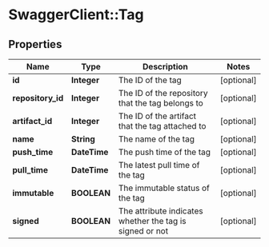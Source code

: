 # SwaggerClient::Tag

## Properties
Name | Type | Description | Notes
------------ | ------------- | ------------- | -------------
**id** | **Integer** | The ID of the tag | [optional] 
**repository_id** | **Integer** | The ID of the repository that the tag belongs to | [optional] 
**artifact_id** | **Integer** | The ID of the artifact that the tag attached to | [optional] 
**name** | **String** | The name of the tag | [optional] 
**push_time** | **DateTime** | The push time of the tag | [optional] 
**pull_time** | **DateTime** | The latest pull time of the tag | [optional] 
**immutable** | **BOOLEAN** | The immutable status of the tag | [optional] 
**signed** | **BOOLEAN** | The attribute indicates whether the tag is signed or not | [optional] 


